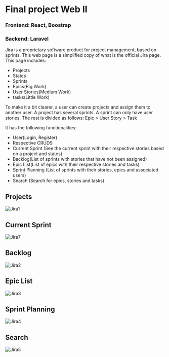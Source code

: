 # Final project Web II
### Frontend: React, Boostrap
### Backend: Laravel
Jira is a proprietary software product for project management, based on sprints.
This web page is a simplified copy of what is the official Jira page.
This page includes:
* Projects
* States
* Sprints
* Epics(Big Work)
* User Stories(Medium Work)
* tasks(Little Work)

To make it a bit clearer, a user can create projects and assign them to another user. A project has several sprints. A sprint can only have user stories. The rest is divided as follows:
Epic > User Story > Task

It has the following functionalities:
* User(Login, Register)
* Respective CRUDS
* Current Sprint (See the current sprint with their respective stories based on a project and states)
* Backlog(List of sprints with stories that have not been assigned)
* Epic List(List of epics with their respective stories and tasks)
* Sprint Planning (List of sprints with their stories, epics and associated users)
* Search (Search for epics, stories and tasks)

## Projects
![Jira1](https://github.com/santiagomonterof/Jira/assets/108990849/46102cde-30ca-4cc8-9662-00a530cee249)

## Current Sprint
![Jira7](https://github.com/santiagomonterof/Jira/assets/108990849/0a66efd6-b99b-44e2-b8b5-8509771ff441)

## Backlog
![Jira2](https://github.com/santiagomonterof/Jira/assets/108990849/9b51e346-9010-4bfb-9601-a08de7216195)

## Epic List
![Jira3](https://github.com/santiagomonterof/Jira/assets/108990849/18ede94f-617a-4271-b1c0-732d7422f5ed)

## Sprint Planning
![Jira4](https://github.com/santiagomonterof/Jira/assets/108990849/37e96e2b-efa1-4d15-8661-91e60d25bf15)

## Search
![Jira5](https://github.com/santiagomonterof/Jira/assets/108990849/4a210d73-2ace-4a5f-9ef4-d73719d5fe7c)











